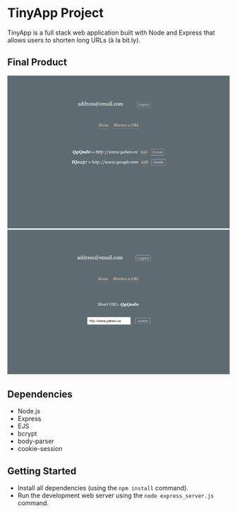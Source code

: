 # TinyApp Project

TinyApp is a full stack web application built with Node and Express that allows users to shorten long URLs (à la bit.ly).

## Final Product

!["List of shortened URLS created by the user"](https://github.com/mintedred/tinyapp/blob/master/urls-page.png?raw=true)
!["The edit page for an individual URL"](https://github.com/mintedred/tinyapp/blob/master/edit-page.png?raw=true)

## Dependencies

- Node.js
- Express
- EJS
- bcrypt
- body-parser
- cookie-session

## Getting Started

- Install all dependencies (using the `npm install` command).
- Run the development web server using the `node express_server.js` command.